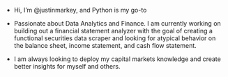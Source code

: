 -  Hi, I’m @justinmarkey, and Python is my go-to
  
-  Passionate about Data Analytics and Finance. I am currently working on building out a financial statement analyzer with the goal of creating a functional securities data scraper and looking for atypical behavior on the balance sheet, income statement, and cash flow statement.
  
-  I am always looking to deploy my capital markets knowledge and create better insights for myself and others.

<!---
justinmarkey/justinmarkey is a ✨ special ✨ repository because its `README.md` (this file) appears on your GitHub profile.
You can click the Preview link to take a look at your changes.
--->
